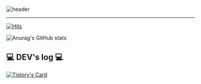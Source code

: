 ![header](https://capsule-render.vercel.app/api?type=Cylinder&color=F88017&height=150&&text=Welcome&fontAlignY=48&fontAlign=47&fontSize=60&animation=twinkling&textColor=000000&desc=Hong'sprofile&descAlign=72&descColor=000000&descSize=26)

-------

[![Hits](https://hits.seeyoufarm.com/api/count/incr/badge.svg?url=https%3A%2F%2Fgithub.com%2FHong-g7&count_bg=%23969794&title_bg=%23555555&icon=kentico.svg&icon_color=%23FDFFED&title=GITHUB&edge_flat=false)](https://github.com/Hong-g7)

![Anurag's GitHub stats](https://github-readme-stats.vercel.app/api?username=Hong-g7&theme=codeSTACKr&icons=true)

## 💻 DEV's log 💻

[![Tistory's Card](https://github-readme-tistory-card.vercel.app/api?name=Hong&theme=vue-dark)](https://rnjsghd97.tistory.com/)
